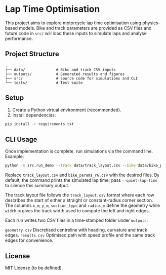 # Lap Time Optimisation

This project aims to explore motorcycle lap time optimisation using physics-based models. Bike and track parameters are provided as CSV files and future code in `src/` will load these inputs to simulate laps and analyse performance.

## Project Structure

```
.
├── data/              # Bike and track CSV inputs
├── outputs/           # Generated results and figures
├── src/               # Source code for simulations and CLI
└── tests/             # Test suite
```

## Setup

1. Create a Python virtual environment (recommended).
2. Install dependencies:

```bash
pip install -r requirements.txt
```

## CLI Usage

Once implementation is complete, run simulations via the command line. Example:

```bash
python -m src.run_demo --track data/track_layout.csv --bike data/bike_params_r6.csv
```

Replace `track_layout.csv` and `bike_params_r6.csv` with the desired files. By
default, the command prints the simulated lap time; pass `--quiet-lap-time` to
silence this summary output.

The track layout file follows the ``track_layout.csv`` format where each row
describes the start of either a straight or constant-radius corner section. The
columns ``x_m``, ``y_m``, ``section_type`` and ``radius_m`` define the geometry
while ``width_m`` gives the track width used to compute the left and right
edges.

Each run writes two CSV files in a time-stamped folder under ``outputs``:

``geometry.csv``
    Discretised centreline with heading, curvature and track edges.
``results.csv``
    Optimised path with speed profile and the same track edges for
    convenience.

## License

MIT License (to be defined).
